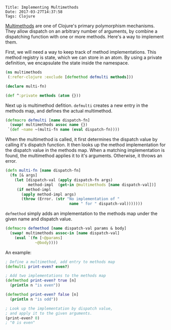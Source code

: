     Title: Implementing Multimethods
    Date: 2017-03-27T14:37:58
    Tags: Clojure

[Multimethods](https://clojure.org/reference/multimethods) are one of Clojure's primary polymorphism mechanisms. They allow dispatch on an arbitrary number of arguments, by combine a dispatching function with one or more methods. Here's a way to implement them.

<!-- more -->

First, we will need a way to keep track of method implementations. This method registry is state, which we can store in an atom. By using a private definition, we encapsulate the state inside the namespace.

```clojure
(ns multimethods
 (:refer-clojure :exclude [defmethod defmulti methods]))

(declare multi-fn)

(def ^:private methods (atom {}))
```

Next up is multimethod defition.
`defmulti` creates a new entry in the methods map, and defines the actual multimethod.

```clojure
(defmacro defmulti [name dispatch-fn]
  (swap! multimethods assoc name {})
 `(def ~name ~(multi-fn name (eval dispatch-fn))))
```

When the multimethod is called, it first determines the dispatch value by calling it's dispatch function. It then looks up the method implementation for the dispatch value in the methods map. When a matching implementation is found, the multimethod applies it to it's arguments. Otherwise, it throws an error. 

```clojure
(defn multi-fn [name dispatch-fn]
  (fn [& args]
    (let [dispatch-val (apply dispatch-fn args)
          method-impl  (get-in @multimethods [name dispatch-val])]
     (if method-impl
       (apply method-impl args)
       (throw (Error. (str "No implementation of " 
                            name " for " dispatch-val)))))))
```

`defmethod` simply adds an implementation to the methods map under the given name and dispatch value.

```clojure
(defmacro defmethod [name dispatch-val params & body]
  (swap! multimethods assoc-in [name dispatch-val]
    (eval `(fn [~@params]
             ~@body))))
```

An example:

```clojure
; Define a multimethod, add entry to methods map
(defmulti print-even? even?)

; Add two implementations to the methods map
(defmethod print-even? true [n]
  (println n "is even"))

(defmethod print-even? false [n]
  (println n "is odd"))

; Look up the implementation by dispatch value, 
; and apply it to the given arguments.
(print-even? 0) 
; "0 is even"
```